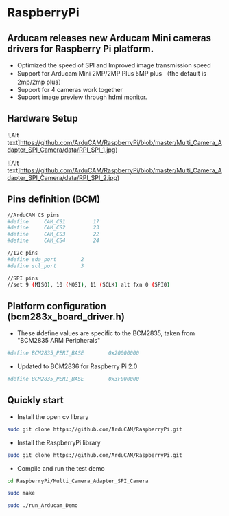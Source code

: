 # RaspberryPi
## Arducam releases new Arducam Mini cameras drivers for Raspberry Pi platform.
- Optimized the speed of SPI and Improved image transmission speed
- Support for Arducam Mini 2MP/2MP Plus 5MP plus （the default is 2mp/2mp plus）
- Support for 4 cameras work together
- Support image preview through hdmi monitor.
## Hardware Setup
![Alt text]https://github.com/ArduCAM/RaspberryPi/blob/master/Multi_Camera_Adapter_SPI_Camera/data/RPI_SPI_1.jpg)

![Alt text]https://github.com/ArduCAM/RaspberryPi/blob/master/Multi_Camera_Adapter_SPI_Camera/data/RPI_SPI_2.jpg)
## Pins definition (BCM)
```Bash
//ArduCAM CS pins
#define     CAM_CS1         17
#define     CAM_CS2         23
#define     CAM_CS3         22
#define     CAM_CS4         24
```
```Bash
//I2c pins
#define sda_port        2 
#define scl_port        3
```
```Bash 
//SPI pins 
//set 9 (MISO), 10 (MOSI), 11 (SCLK) alt fxn 0 (SPI0)
```

## Platform configuration (bcm283x_board_driver.h)
- These #define values are specific to the BCM2835, taken from "BCM2835 ARM Peripherals"
```Bash
#define BCM2835_PERI_BASE        0x20000000
```
- Updated to BCM2836 for Raspberry Pi 2.0 
```Bash
#define BCM2835_PERI_BASE        0x3F000000
```

## Quickly start
- Install the open cv library 
```bash
sudo git clone https://github.com/ArduCAM/RaspberryPi.git
```
- Install the RaspberryPi library
```bash
sudo git clone https://github.com/ArduCAM/RaspberryPi.git
```
- Compile and run the test demo
```bash 
cd RaspberryPi/Multi_Camera_Adapter_SPI_Camera
```
```bash
sudo make 
```
```bash
sudo ./run_Arducam_Demo 
```










